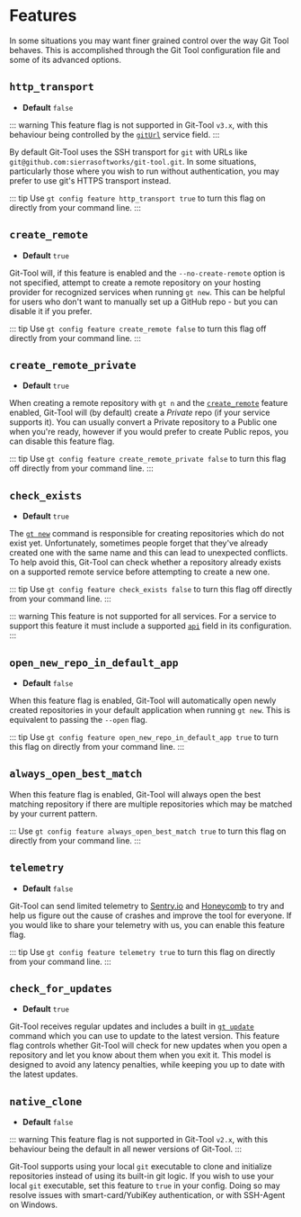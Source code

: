 # Features
In some situations you may want finer grained control over the way Git Tool behaves. This is accomplished through
the Git Tool configuration file and some of its advanced options.

## `http_transport` <Badge text="v1.2.19+"/> <Badge text="v3.x" type="warning" />
  - **Default** `false`

::: warning
This feature flag is not supported in Git-Tool `v3.x`, with this behaviour being controlled by the [`gitUrl`](./services.md#giturl) service field.
:::

By default Git-Tool uses the SSH transport for `git` with URLs like `git@github.com:sierrasoftworks/git-tool.git`.
In some situations, particularly those where you wish to run without authentication, you may prefer to use git's HTTPS transport
instead.

::: tip
Use `gt config feature http_transport true` to turn this flag on directly from your command line.
:::

## `create_remote` <Badge text="v1.0+"/>
 - **Default** `true`

Git-Tool will, if this feature is enabled and the `--no-create-remote` option is not specified, attempt to create
a remote repository on your hosting provider for recognized services when running `gt new`. This can be helpful
for users who don't want to manually set up a GitHub repo - but you can disable it if you prefer.

::: tip
Use `gt config feature create_remote false` to turn this flag off directly from your command line.
:::

## `create_remote_private` <Badge text="v2.0+"/>
 - **Default** `true`

When creating a remote repository with `gt n` and the [`create_remote`](#create-remote) feature enabled,
Git-Tool will (by default) create a *Private* repo (if your service supports it). You can usually convert
a Private repository to a Public one when you're ready, however if you would prefer to create Public repos,
you can disable this feature flag.

::: tip
Use `gt config feature create_remote_private false` to turn this flag off directly from your command line.
:::

## `check_exists` <Badge text="v3.3+"/>
  - **Default** `true`
  
The [`gt new`](../commands/new.md) command is responsible for creating repositories which do not exist yet.
Unfortunately, sometimes people forget that they've already created one with the same name and this can lead
to unexpected conflicts. To help avoid this, Git-Tool can check whether a repository already exists on a
supported remote service before attempting to create a new one.

::: tip
Use `gt config feature check_exists false` to turn this flag off directly from your command line.
:::

::: warning
This feature is not supported for all services. For a service to support this feature it must include
a supported [`api`](./services.md#api) field in its configuration.
:::

## `open_new_repo_in_default_app` <Badge text="v2.1.1+"/>
 - **Default** `false`

When this feature flag is enabled, Git-Tool will automatically open newly created repositories in your
default application when running `gt new`. This is equivalent to passing the `--open` flag.

::: tip
Use `gt config feature open_new_repo_in_default_app true` to turn this flag on directly from your command line.
:::

## `always_open_best_match` <Badge text="v3.2+"/>

When this feature flag is enabled, Git-Tool will always open the best matching repository if there are
multiple repositories which may be matched by your current pattern.

:::
Use `gt config feature always_open_best_match true` to turn this flag on directly from your command line.
:::

## `telemetry` <Badge text="v2.1.21+"/>
 - **Default** `false`

Git-Tool can send limited telemetry to [Sentry.io](https://sentry.io) and [Honeycomb](https://honeycomb.io) 
to try and help us figure out the cause of crashes and improve the tool for everyone. If you would like to
share your telemetry with us, you can enable this feature flag.

::: tip
Use `gt config feature telemetry true` to turn this flag on directly from your command line.
:::

## `check_for_updates` <Badge text="v3.2+"/>
  - **Default** `true`

Git-Tool receives regular updates and includes a built in [`gt update`](./commands/setup.md#update) command
which you can use to update to the latest version. This feature flag controls whether Git-Tool will check
for new updates when you open a repository and let you know about them when you exit it. This model is
designed to avoid any latency penalties, while keeping you up to date with the latest updates.

## `native_clone` <Badge text="v1.2.18+" /> <Badge text="v2.0+" type="warning"/>
 - **Default** `false`

::: warning
This feature flag is not supported in Git-Tool `v2.x`, with this behaviour being the default in all newer versions of Git-Tool.
:::

Git-Tool supports using your local `git` executable to clone and initialize repositories instead of using its built-in git logic.
If you wish to use your local `git` executable, set this feature to `true` in your config. Doing so may resolve
issues with smart-card/YubiKey authentication, or with SSH-Agent on Windows.
